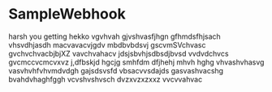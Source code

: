 # SampleWebhook
harsh
you
getting
hekko
vgvhvah
gjvshvasfjhgn
gfhmdsfhjsach
vhsvdhjasdh
macvavacvjgdv mbdbvbdsvj
gscvmSVchvasc
gvchvchvacbjbjXZ
vavchvahacv
jdsjsbvhjsdbsdjbvsd
vvdvdchvcs
 gvcmccvcmcvxvz 
 j,dfbskjd
 hgcjg
 smhfdm
 dfjhehj
 mhvh
 hghg
vhvashvhasvg
vasvhvhfvhvmdvdgh
gajsdsvsfd
vbsacvvsdajds
gasvashvacshg
bvahdvhaghfggh
vcvshvshvsch
dvzxvzxzxxz
vvcvvahvac

